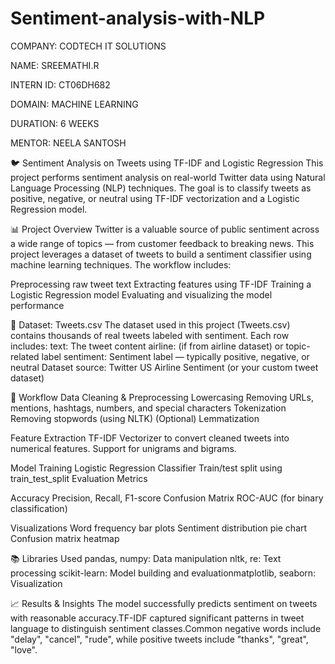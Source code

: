 # Sentiment-analysis-with-NLP

COMPANY: CODTECH IT SOLUTIONS

NAME: SREEMATHI.R

INTERN ID: CT06DH682

DOMAIN: MACHINE LEARNING

DURATION: 6 WEEKS

MENTOR: NEELA SANTOSH

🐦 Sentiment Analysis on Tweets using TF-IDF and Logistic Regression
This project performs sentiment analysis on real-world Twitter data using Natural Language Processing (NLP) techniques. The goal is to classify tweets as positive, negative, or neutral using TF-IDF vectorization and a Logistic Regression model.

📊 Project Overview
Twitter is a valuable source of public sentiment across a wide range of topics — from customer feedback to breaking news. This project leverages a dataset of tweets to build a sentiment classifier using machine learning techniques. The workflow includes:

Preprocessing raw tweet text
Extracting features using TF-IDF
Training a Logistic Regression model
Evaluating and visualizing the model performance

📁 Dataset: Tweets.csv
The dataset used in this project (Tweets.csv) contains thousands of real tweets labeled with sentiment. Each row includes:
text: The tweet content
airline: (if from airline dataset) or topic-related label
sentiment: Sentiment label — typically positive, negative, or neutral
Dataset source: Twitter US Airline Sentiment (or your custom tweet dataset)

🔧 Workflow
Data Cleaning & Preprocessing
Lowercasing
Removing URLs, mentions, hashtags, numbers, and special characters
Tokenization
Removing stopwords (using NLTK)
(Optional) Lemmatization

Feature Extraction
TF-IDF Vectorizer to convert cleaned tweets into numerical features.
Support for unigrams and bigrams.

Model Training
Logistic Regression Classifier
Train/test split using train_test_split
Evaluation Metrics

Accuracy
Precision, Recall, F1-score
Confusion Matrix
ROC-AUC (for binary classification)

Visualizations
Word frequency bar plots
Sentiment distribution pie chart
Confusion matrix heatmap

📚 Libraries Used
pandas, numpy: Data manipulation
nltk, re: Text processing
scikit-learn: Model building and evaluationmatplotlib, seaborn: Visualization

📈 Results & Insights
The model successfully predicts sentiment on tweets with reasonable accuracy.TF-IDF captured significant patterns in tweet language to distinguish sentiment classes.Common negative words include "delay", "cancel", "rude", while positive tweets include "thanks", "great", "love".
